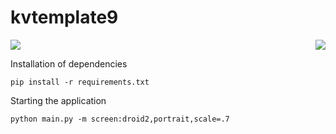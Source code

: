 # kvtemplate9

<img align="right" src="https://visitor-badge.laobi.icu/badge?page_id=elydev01.kvtemplate9">

![](assets/screen.gif)


Installation of dependencies

`pip install -r requirements.txt`

Starting the application

`python main.py -m screen:droid2,portrait,scale=.7`

